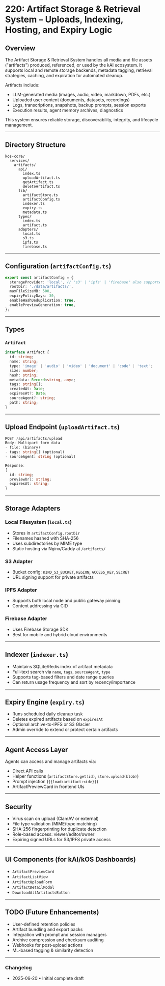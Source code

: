 # 220: Artifact Storage & Retrieval System – Uploads, Indexing, Hosting, and Expiry Logic

## Overview
The Artifact Storage & Retrieval System handles all media and file assets ("artifacts") produced, referenced, or used by the kAI ecosystem. It supports local and remote storage backends, metadata tagging, retrieval strategies, caching, and expiration for automated cleanup.

Artifacts include:
- LLM-generated media (images, audio, video, markdown, PDFs, etc.)
- Uploaded user content (documents, datasets, recordings)
- Logs, transcriptions, snapshots, backup prompts, session exports
- Execution results, agent memory archives, diagnostics

This system ensures reliable storage, discoverability, integrity, and lifecycle management.

---

## Directory Structure
```
kos-core/
  services/
    artifacts/
      api/
        index.ts
        uploadArtifact.ts
        getArtifact.ts
        deleteArtifact.ts
      lib/
        artifactStore.ts
        artifactConfig.ts
        indexer.ts
        expiry.ts
        metadata.ts
      types/
        index.ts
        artifact.ts
      adapters/
        local.ts
        s3.ts
        ipfs.ts
        firebase.ts
```

---

## Configuration (`artifactConfig.ts`)
```ts
export const artifactConfig = {
  storageProvider: 'local', // 's3' | 'ipfs' | 'firebase' also supported
  rootDir: './data/artifacts/',
  maxFileSizeMB: 500,
  expiryPolicyDays: 30,
  enableHashDeduplication: true,
  enablePreviewGeneration: true,
};
```

---

## Types
### `Artifact`
```ts
interface Artifact {
  id: string;
  name: string;
  type: 'image' | 'audio' | 'video' | 'document' | 'code' | 'text';
  size: number;
  hash: string;
  metadata: Record<string, any>;
  tags: string[];
  createdAt: Date;
  expiresAt?: Date;
  sourceAgent?: string;
  path: string;
}
```

---

## Upload Endpoint (`uploadArtifact.ts`)
```ts
POST /api/artifacts/upload
Body: Multipart form data
- file: (binary)
- tags: string[] (optional)
- sourceAgent: string (optional)

Response:
{
  id: string;
  previewUrl: string;
  expiresAt: string;
}
```

---

## Storage Adapters
### Local Filesystem (`local.ts`)
- Stores in `artifactConfig.rootDir`
- Filenames hashed with SHA-256
- Uses subdirectories by MIME type
- Static hosting via Nginx/Caddy at `/artifacts/`

### S3 Adapter
- Bucket config: `KIND_S3_BUCKET`, `REGION`, `ACCESS_KEY`, `SECRET`
- URL signing support for private artifacts

### IPFS Adapter
- Supports both local node and public gateway pinning
- Content addressing via CID

### Firebase Adapter
- Uses Firebase Storage SDK
- Best for mobile and hybrid cloud environments

---

## Indexer (`indexer.ts`)
- Maintains SQLite/Redis index of artifact metadata
- Full-text search via `name`, `tags`, `sourceAgent`, `type`
- Supports tag-based filters and date range queries
- Can return usage frequency and sort by recency/importance

---

## Expiry Engine (`expiry.ts`)
- Runs scheduled daily cleanup task
- Deletes expired artifacts based on `expiresAt`
- Optional archive-to-IPFS or S3 Glacier
- Admin override to extend or protect certain artifacts

---

## Agent Access Layer
Agents can access and manage artifacts via:
- Direct API calls
- Helper functions (`artifactStore.get(id)`, `store.upload(blob)`)
- Prompt injection (`{{load:artifact:<id>}}`)
- ArtifactPreviewCard in frontend UIs

---

## Security
- Virus scan on upload (ClamAV or external)
- File type validation (MIME/type matching)
- SHA-256 fingerprinting for duplicate detection
- Role-based access: viewer/editor/owner
- Expiring signed URLs for S3/IPFS private access

---

## UI Components (for kAI/kOS Dashboards)
- `ArtifactPreviewCard`
- `ArtifactListView`
- `ArtifactUploadForm`
- `ArtifactDetailModal`
- `DownloadAllArtifactsButton`

---

## TODO (Future Enhancements)
- User-defined retention policies
- Artifact bundling and export packs
- Integration with prompt and session managers
- Archive compression and checksum auditing
- Webhooks for post-upload actions
- ML-based tagging & similarity detection

---

### Changelog
- 2025-06-20 • Initial complete draft


